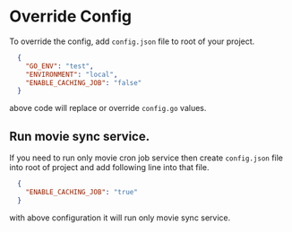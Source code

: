 # Override Config

To override the config, add `config.json` file to root of your project.

```json
  {
    "GO_ENV": "test",
    "ENVIRONMENT": "local",
    "ENABLE_CACHING_JOB": "false"
  }
```

above code will replace or override `config.go` values. 

## Run movie sync service.

If you need to run only movie cron job service then create `config.json` file into root of project and add following line into that file.

```json
  {
    "ENABLE_CACHING_JOB": "true"
  }
```

with above configuration it will run only movie sync service.

